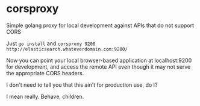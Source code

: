 # corsproxy
Simple golang proxy for local development against APIs that do not support CORS

Just `go install` and `corsproxy 9200 http://elasticsearch.whateverdomain.com:9200/`

Now you can point your local browser-based application at localhost:9200 for development, and access the remote API even though it may not serve the appropriate CORS headers. 

I don't need to tell you that this ain't for production use, do I?

I mean really.   Behave, children.
